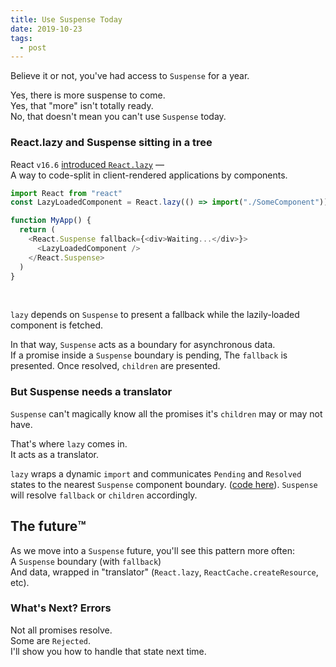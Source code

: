 ```yaml
---
title: Use Suspense Today
date: 2019-10-23
tags:
  - post
---
```


Believe it or not, you've had access to `Suspense` for a year.

Yes, there is more suspense to come.  
Yes, that "more" isn't totally ready.  
No, that doesn't mean you can't use `Suspense` today.

### React.lazy and Suspense sitting in a tree

React `v16.6` [introduced `React.lazy`](https://reactjs.org/blog/2018/10/23/react-v-16-6.html#reactlazy-code-splitting-with-suspense) —  
A way to code-split in client-rendered applications by components.

```js
import React from "react"
const LazyLoadedComponent = React.lazy(() => import("./SomeComponent"))

function MyApp() {
  return (
    <React.Suspense fallback={<div>Waiting...</div>}>
      <LazyLoadedComponent />
    </React.Suspense>
  )
}
```

<br />

`lazy` depends on `Suspense` to present a fallback while the lazily-loaded component is fetched.

In that way, `Suspense` acts as a boundary for asynchronous data.  
If a promise inside a `Suspense` boundary is pending,
The `fallback` is presented.
Once resolved, `children` are presented.

### But Suspense needs a translator

`Suspense` can't magically know all the promises it's `children` may or may not have.

That's where `lazy` comes in.  
It acts as a translator.

`lazy` wraps a dynamic `import` and communicates `Pending` and `Resolved` states to the nearest `Suspense` component boundary.
([code here](https://github.com/facebook/react/blob/master/packages/shared/ReactLazyComponent.js)).
`Suspense` will resolve `fallback` or `children` accordingly.

## The future™️

As we move into a `Suspense` future, you'll see this pattern more often:  
A `Suspense` boundary (with `fallback`)  
And data, wrapped in "translator" (`React.lazy`, `ReactCache.createResource`, etc).

### What's Next? Errors

Not all promises resolve.  
Some are `Rejected`.  
I'll show you how to handle that state next time.
